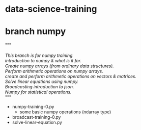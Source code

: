 # data-science-training

branch numpy
=======================================

""" </br>
  <i>  
  This branch is for numpy training. </br> 
  introduction to numpy & what is it for. </br> 
  Create numpy arrays (from ordinary data structures). </br> 
  Perform arithmetic  operations on numpy arrays. </br> 
  create and perform arithmetic operations on vectors & matrices. </br> 
  Solve linear equations using numpy. </br> 
  Broadcasting introduction to json. </br> 
  Numpy for statistical operations. </br> 
  </i> 
"""
- numpy-training-0.py
  * some basic numpy operations (ndarray type)
- broadcast-training-0.py
- solve-linear-equation.py